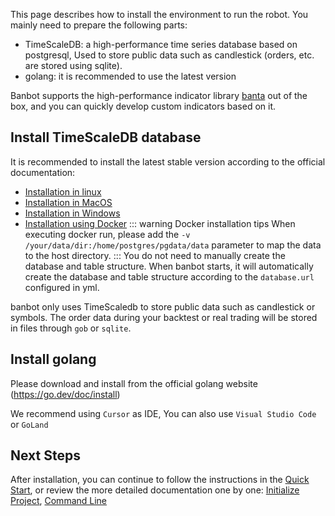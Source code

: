 This page describes how to install the environment to run the robot. You mainly need to prepare the following parts:
* TimeScaleDB: a high-performance time series database based on postgresql, Used to store public data such as candlestick (orders, etc. are stored using sqlite).
* golang: it is recommended to use the latest version

Banbot supports the high-performance indicator library [banta](https://github.com/banbox/banta) out of the box, and you can quickly develop custom indicators based on it.

## Install TimeScaleDB database
It is recommended to install the latest stable version according to the official documentation:
* [Installation in linux](https://docs.timescale.com/self-hosted/latest/install/installation-linux/)
* [Installation in MacOS](https://docs.timescale.com/self-hosted/latest/install/installation-macos/)
* [Installation in Windows](https://docs.timescale.com/self-hosted/latest/install/installation-windows/)
* [Installation using Docker](https://docs.timescale.com/self-hosted/latest/install/installation-docker/)
::: warning Docker installation tips
When executing docker run, please add the `-v /your/data/dir:/home/postgres/pgdata/data` parameter to map the data to the host directory.
:::
You do not need to manually create the database and table structure. When banbot starts, it will automatically create the database and table structure according to the `database.url` configured in yml.

banbot only uses TimeScaledb to store public data such as candlestick or symbols. The order data during your backtest or real trading will be stored in files through `gob` or `sqlite`.

## Install golang
Please download and install from the official golang website (https://go.dev/doc/install)

We recommend using `Cursor` as IDE, You can also use `Visual Studio Code` or `GoLand`

## Next Steps
After installation, you can continue to follow the instructions in the [Quick Start](./quick_local.md), or review the more detailed documentation one by one: [Initialize Project](./init_project.md), [Command Line](./bot_usage.md)
